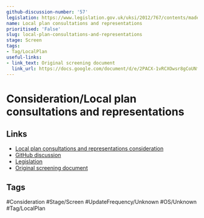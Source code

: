 ```yaml
---
github-discussion-number: '57'
legislation: https://www.legislation.gov.uk/uksi/2012/767/contents/made
name: Local plan consultations and representations
prioritised: 'False'
slug: local-plan-consultations-and-representations
stage: Screen
tags:
- Tag/LocalPlan
useful-links:
- link_text: Original screening document
  link_url: https://docs.google.com/document/d/e/2PACX-1vRCXOwsr8gCoUNf3AHVebkQNRkwzVijL7JNeJa-QwdULLGXVMZUs9rk8mxZIV8oQ-o9Z2vG9OilBV-M/pub
---
```


# Consideration/Local plan consultations and representations



## Links

* [Local plan consultations and representations consideration](https://design.planning.data.gov.uk/planning-consideration/local-plan-consultations-and-representations)
* [GitHub discussion](https://github.com/digital-land/data-standards-backlog/discussions/57)
* [Legislation](https://www.legislation.gov.uk/uksi/2012/767/contents/made)
* [Original screening document](https://docs.google.com/document/d/e/2PACX-1vRCXOwsr8gCoUNf3AHVebkQNRkwzVijL7JNeJa-QwdULLGXVMZUs9rk8mxZIV8oQ-o9Z2vG9OilBV-M/pub)

## Tags

#Consideration #Stage/Screen #UpdateFrequency/Unknown #OS/Unknown #Tag/LocalPlan